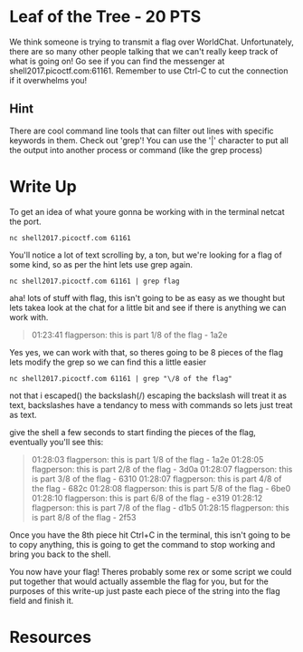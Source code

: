 # Leaf of the Tree - 20 PTS
We think someone is trying to transmit a flag over WorldChat. Unfortunately, there are so many other people talking that we can't really keep track of what is going on! Go see if you can find the messenger at shell2017.picoctf.com:61161. Remember to use Ctrl-C to cut the connection if it overwhelms you!

## Hint
There are cool command line tools that can filter out lines with specific keywords in them. Check out 'grep'! You can use the '|' character to put all the output into another process or command (like the grep process)

# Write Up
To get an idea of what youre gonna be working with in the terminal netcat the port.

`nc shell2017.picoctf.com 61161`

You'll notice a lot of text scrolling by, a ton, but we're looking for a flag of some kind, so as per the hint lets use grep again.

`nc shell2017.picoctf.com 61161 | grep flag`

aha! lots of stuff with flag, this isn't going to be as easy as we thought but lets takea  look at the chat for a little bit and see if there is anything we can work with.

>01:23:41 flagperson: this is part 1/8 of the flag - 1a2e

Yes yes, we can work with that, so theres going to be 8 pieces of the flag lets modify the grep so we can find this a little easier

`nc shell2017.picoctf.com 61161 | grep "\/8 of the flag"`

not that i escaped(\) the backslash(/) escaping the backslash will treat it as text, backslashes have a tendancy to mess with commands so lets just treat as text.

give the shell a few seconds to start finding the pieces of the flag, eventually you'll see this:

>01:28:03 flagperson: this is part 1/8 of the flag - 1a2e
>01:28:05 flagperson: this is part 2/8 of the flag - 3d0a
>01:28:07 flagperson: this is part 3/8 of the flag - 6310
>01:28:07 flagperson: this is part 4/8 of the flag - 682c
>01:28:08 flagperson: this is part 5/8 of the flag - 6be0
>01:28:10 flagperson: this is part 6/8 of the flag - e319
>01:28:12 flagperson: this is part 7/8 of the flag - d1b5
>01:28:15 flagperson: this is part 8/8 of the flag - 2f53

Once you have the 8th piece hit Ctrl+C in the terminal, this isn't going to be to copy anything, this is going to get the command to stop working and bring you back to the shell.

You now have your flag! Theres probably some rex or some script we could put together that would actually assemble the flag for you, but for the purposes of this write-up just paste each piece of the string into the flag field and finish it.

# Resources
